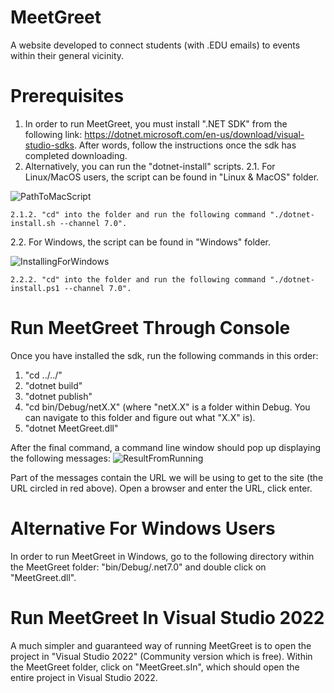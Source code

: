 # MeetGreet
A website developed to connect students (with .EDU emails) to events within their general vicinity.


# Prerequisites
1. In order to run MeetGreet, you must install ".NET SDK" from the following link: https://dotnet.microsoft.com/en-us/download/visual-studio-sdks. After words, follow the instructions once the sdk has completed downloading.
2. Alternatively, you can run the "dotnet-install" scripts.
  2.1. For Linux/MacOS users, the script can be found in "Linux & MacOS" folder.
  
  ![PathToMacScript](https://user-images.githubusercontent.com/75864631/228932990-61c6570a-dc63-41c2-8de2-d24392199139.PNG)
    
    2.1.2. "cd" into the folder and run the following command "./dotnet-install.sh --channel 7.0".
  2.2. For Windows, the script can be found in "Windows" folder.
  
  ![InstallingForWindows](https://user-images.githubusercontent.com/75864631/228933426-ca124230-5ce2-4180-b232-86e9a2685886.PNG)
    
    2.2.2. "cd" into the folder and run the following command "./dotnet-install.ps1 --channel 7.0".

# Run MeetGreet Through Console
Once you have installed the sdk, run the following commands in this order:
   1. "cd ../../"
   2. "dotnet build"
   4. "dotnet publish"
   5. "cd bin/Debug/netX.X" (where "netX.X" is a folder within Debug. You can navigate to this folder and figure out what "X.X" is).
   6. "dotnet MeetGreet.dll"

After the final command, a command line window should pop up displaying the following messages:
![ResultFromRunning](https://user-images.githubusercontent.com/75864631/228938385-768fc981-1500-4437-a990-1c1e98323aff.PNG)

Part of the messages contain the URL we will be using to get to the site (the URL circled in red above).
Open a browser and enter the URL, click enter.

# Alternative For Windows Users
In order to run MeetGreet in Windows, go to the following directory within the MeetGreet folder: "bin/Debug/.net7.0" and double click on "MeetGreet.dll".

# Run MeetGreet In Visual Studio 2022
A much simpler and guaranteed way of running MeetGreet is to open the project in "Visual Studio 2022" (Community version which is free). Within the MeetGreet folder, click on "MeetGreet.sIn", which should open the entire project in Visual Studio 2022.
